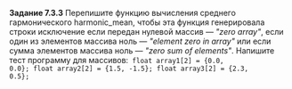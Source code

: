 <b>Задание 7.3.3</b>
Перепишите функцию вычисления среднего гармонического harmonic_mean, чтобы эта функция
генерировала строки исключение если передан нулевой массив — *"zero array"*, если один 
из элементов массива ноль — *"element zero in array"* или если сумма элементов массива 
ноль — *"zero sum of elements"*. Напишите тест программу для массивов:<code>
float array1[2] = {0.0, 0.0};
float array2[2] = {1.5, -1.5};
float array3[2] = {2.3, 0.5};</code>
